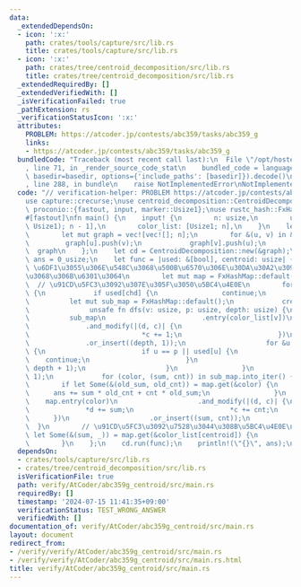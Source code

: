 ```yaml
---
data:
  _extendedDependsOn:
  - icon: ':x:'
    path: crates/tools/capture/src/lib.rs
    title: crates/tools/capture/src/lib.rs
  - icon: ':x:'
    path: crates/tree/centroid_decomposition/src/lib.rs
    title: crates/tree/centroid_decomposition/src/lib.rs
  _extendedRequiredBy: []
  _extendedVerifiedWith: []
  _isVerificationFailed: true
  _pathExtension: rs
  _verificationStatusIcon: ':x:'
  attributes:
    PROBLEM: https://atcoder.jp/contests/abc359/tasks/abc359_g
    links:
    - https://atcoder.jp/contests/abc359/tasks/abc359_g
  bundledCode: "Traceback (most recent call last):\n  File \"/opt/hostedtoolcache/Python/3.10.14/x64/lib/python3.10/site-packages/onlinejudge_verify/documentation/build.py\"\
    , line 71, in _render_source_code_stat\n    bundled_code = language.bundle(stat.path,\
    \ basedir=basedir, options={'include_paths': [basedir]}).decode()\n  File \"/opt/hostedtoolcache/Python/3.10.14/x64/lib/python3.10/site-packages/onlinejudge_verify/languages/rust.py\"\
    , line 288, in bundle\n    raise NotImplementedError\nNotImplementedError\n"
  code: "// verification-helper: PROBLEM https://atcoder.jp/contests/abc359/tasks/abc359_g\n\
    use capture::crecurse;\nuse centroid_decomposition::CentroidDecomposition;\nuse\
    \ proconio::{fastout, input, marker::Usize1};\nuse rustc_hash::FxHashMap;\n\n\
    #[fastout]\nfn main() {\n    input! {\n        n: usize,\n        u_v: [(Usize1,\
    \ Usize1); n - 1],\n        color_list: [Usize1; n],\n    }\n    let graph = {\n\
    \        let mut graph = vec![vec![]; n];\n        for &(u, v) in &u_v {\n   \
    \         graph[u].push(v);\n            graph[v].push(u);\n        }\n      \
    \  graph\n    };\n    let cd = CentroidDecomposition::new(&graph);\n    let mut\
    \ ans = 0_usize;\n    let func = |used: &[bool], centroid: usize| {\n        //\
    \ \u6DF1\u3055\u306E\u548C\u3068\u500B\u6570\u306E\u30DA\u30A2\u3092\u8272\u3054\
    \u3068\u306B\u6301\u3064\n        let mut map = FxHashMap::default();\n      \
    \  // \u91CD\u5FC3\u3092\u307E\u305F\u3050\u5BC4\u4E0E\n        for &chd in &graph[centroid]\
    \ {\n            if used[chd] {\n                continue;\n            }\n  \
    \          let mut sub_map = FxHashMap::default();\n            crecurse!(\n \
    \               unsafe fn dfs(v: usize, p: usize, depth: usize) {\n          \
    \          sub_map\n                        .entry(color_list[v])\n          \
    \              .and_modify(|(d, c)| {\n                            *d += depth;\n\
    \                            *c += 1;\n                        })\n          \
    \              .or_insert((depth, 1));\n                    for &u in &graph[v]\
    \ {\n                        if u == p || used[u] {\n                        \
    \    continue;\n                        }\n                        dfs!(u, v,\
    \ depth + 1);\n                    }\n                }\n            )(chd, centroid,\
    \ 1);\n            for (color, (sum, cnt)) in sub_map.into_iter() {\n        \
    \        if let Some(&(old_sum, old_cnt)) = map.get(&color) {\n              \
    \      ans += sum * old_cnt + cnt * old_sum;\n                }\n            \
    \    map.entry(color)\n                    .and_modify(|(d, c)| {\n          \
    \              *d += sum;\n                        *c += cnt;\n              \
    \      })\n                    .or_insert((sum, cnt));\n            }\n      \
    \  }\n        // \u91CD\u5FC3\u3092\u7528\u3044\u308B\u5BC4\u4E0E\n        if\
    \ let Some(&(sum, _)) = map.get(&color_list[centroid]) {\n            ans += sum;\n\
    \        }\n    };\n    cd.run(func);\n    println!(\"{}\", ans);\n}\n"
  dependsOn:
  - crates/tools/capture/src/lib.rs
  - crates/tree/centroid_decomposition/src/lib.rs
  isVerificationFile: true
  path: verify/AtCoder/abc359g_centroid/src/main.rs
  requiredBy: []
  timestamp: '2024-07-15 11:41:35+09:00'
  verificationStatus: TEST_WRONG_ANSWER
  verifiedWith: []
documentation_of: verify/AtCoder/abc359g_centroid/src/main.rs
layout: document
redirect_from:
- /verify/verify/AtCoder/abc359g_centroid/src/main.rs
- /verify/verify/AtCoder/abc359g_centroid/src/main.rs.html
title: verify/AtCoder/abc359g_centroid/src/main.rs
---
```

